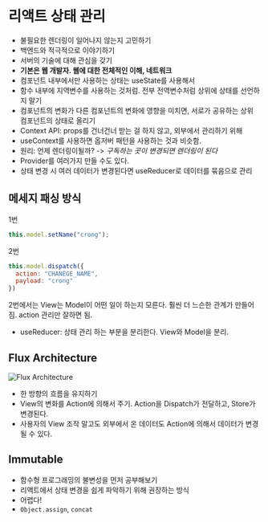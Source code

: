 # 리액트 상태 관리

- 불필요한 렌더링이 일어나지 않는지 고민하기
- 백엔드와 적극적으로 이야기하기
- 서버의 기술에 대해 관심을 갖기
- **기본은 웹 개발자. 웹에 대한 전체적인 이해, 네트워크**
- 컴포넌트 내부에서만 사용하는 상태는 useState를 사용해서
- 함수 내부에 지역변수를 사용하는 것처럼. 전부 전역변수처럼 상위에 상태를 선언하지 말기
- 컴포넌트의 변화가 다른 컴포넌트의 변화에 영향을 미치면, 서로가 공유하는 상위 컴포넌트의 상태로 올리기
- Context API: props를 건너건너 받는 걸 하지 않고, 외부에서 관리하기 위해
- useContext를 사용하면 옵저버 패턴을 사용하는 것과 비슷함.
- 원리: 언제 렌더링이될까? -> *구독하는 곳이 변경되면 렌더링이 된다*
- Provider를 여러가지 만들 수도 있다.
- 상태 변경 시 여러 데이터가 변경된다면 useReducer로 데이터를 묶음으로 관리

## 메세지 패싱 방식

1번

```js
this.model.setName("crong");
```

2번

```js
this.model.dispatch({
  action: "CHANEGE_NAME",
  payload: "crong"
})
```

2번에서는 View는 Model이 어떤 일이 하는지 모른다. 훨씬 더 느슨한 관계가 만들어짐. action 관리만 잘하면 됨.

- useReducer: 상태 관리 하는 부분을 분리한다. View와 Model을 분리.

## Flux Architecture

![Flux Architecture](https://facebook.github.io/flux/img/overview/flux-simple-f8-diagram-explained-1300w.png)

- 한 방향의 흐름을 유지하기
- View의 변화를 Action에 의해서 주기. Action을 Dispatch가 전달하고, Store가 변경된다.
- 사용자의 View 조작 말고도 외부에서 온 데이터도 Action에 의해서 데이터가 변경될 수 있다.

## Immutable

- 함수형 프로그래밍의 불변성을 먼저 공부해보기
- 리액트에서 상태 변경을 쉽게 파악하기 위해 권장하는 방식
- 어렵다!
- `Object.assign`, `concat`
